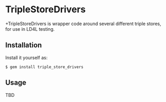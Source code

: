 # TripleStoreDrivers

+TripleStoreDrivers is wrapper code around several different triple stores, for use in LD4L testing.

## Installation

Install it yourself as:

    $ gem install triple_store_drivers

## Usage

TBD

